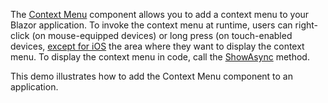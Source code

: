 The [Context Menu](https://docs.devexpress.com/Blazor/DevExpress.Blazor.DxContextMenu) component allows you to add a context menu to your Blazor application. To invoke the context menu at runtime, users can right-click (on mouse-equipped devices) or long press (on touch-enabled devices, [except for iOS](https://docs.devexpress.com/Blazor/403291/troubleshooting/navigation-component-related-issues/ios-device-does-not-display-the-context-menu) the area where they want to display the context menu. To display the context menu in code, call the [ShowAsync](https://docs.devexpress.com/Blazor/DevExpress.Blazor.DxContextMenu.ShowAsync(Microsoft.AspNetCore.Components.Web.MouseEventArgs)) method.

This demo illustrates how to add the Context Menu component to an application.
